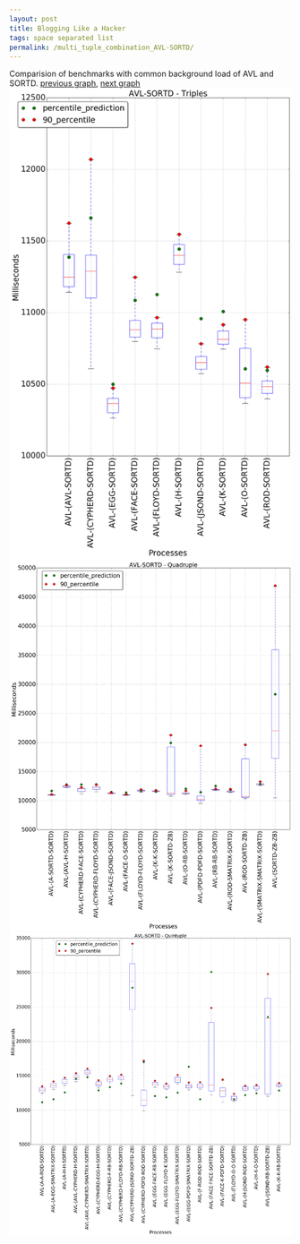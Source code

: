 ```yaml
---
layout: post
title: Blogging Like a Hacker
tags: space separated list
permalink: /multi_tuple_combination_AVL-SORTD/
---
```


Comparision of benchmarks with common background load of AVL and SORTD.
[previous graph](./multi_tuple_combination_AVL-SMATRIX/), [next graph](./multi_tuple_combination_AVL-ZB/)
<img src="./images/triple/AVL/AVL-SORTD_box.png" alt="graph figure"><img src="./images/quadruple/AVL/AVL-SORTD_box.png" alt="graph figure"><img src="./images/quintuple/AVL/AVL-SORTD_box.png" alt="graph figure">